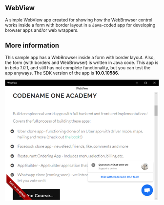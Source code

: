 ## WebView
A simple WebView app created for showing how the WebBrowser control works inside a form with border layout in a Java-coded app for developing browser apps and/or web wrappers.

## More information
This sample app has a WebBrowser inside a form with border layout. Also, the form (with borders and WebBrowser) is written in Java code. This app is in beta *1.0.1*, and still has not complete functionality, but you can test the app anyways. The SDK version of the app is **10.0.10586**.

![Figure 1-1](WebView1.png?raw=true)
